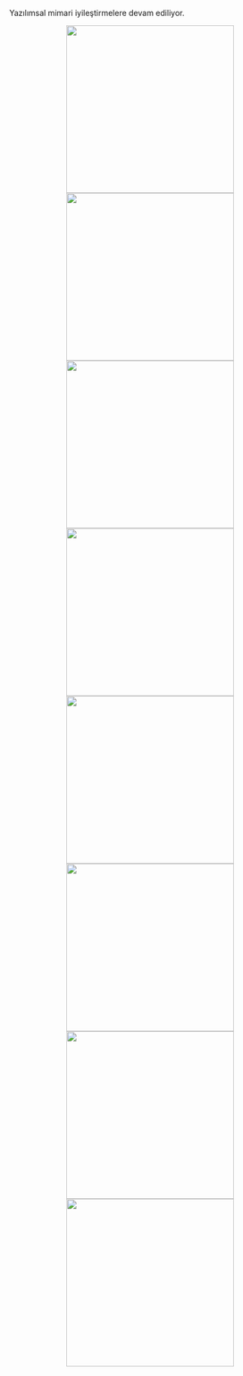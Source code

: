 Yazılımsal mimari iyileştirmelere devam ediliyor.

<p align="center">
  <img src="https://github.com/user-attachments/assets/cadba266-dd4f-48a1-889a-22e9d41fb4bd" width="300" />
  <img src="https://github.com/user-attachments/assets/b8d6ede0-1cbf-4e5f-b036-3b3bdb135236" width="300" />
  <img src="https://github.com/user-attachments/assets/56401b1c-8c73-45a6-800c-a9383fa079d6" width="300" />
  <img src="https://github.com/user-attachments/assets/713f4233-333d-4f07-b053-bdf4178de461" width="300" />
  <img src="https://github.com/user-attachments/assets/ee9b2a48-57bc-4608-97b6-18154992ebd9" width="300" />
  <img src="https://github.com/user-attachments/assets/440fa6f5-d12f-49c0-a058-72cbf0bc88ef" width="300" />
  <img src="https://github.com/user-attachments/assets/de6469d0-3582-4b5c-8db2-052436a17fda" width="300" />
  <img src="https://github.com/user-attachments/assets/9ff9b882-821a-4dfb-ac2d-bc27eec2d4dc" width="300" />
</p>
